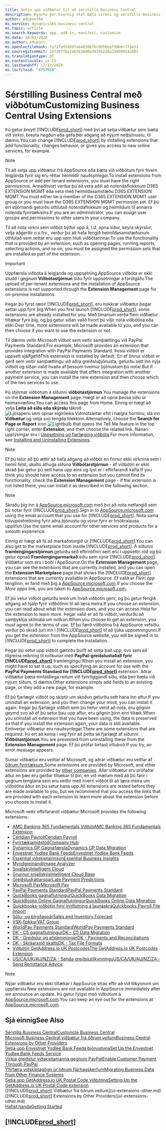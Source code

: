 ```yaml
---
title: Setja upp viðbætur til að sérstilla Business Central
description: Kynntu þér hvernig skal bæta virkni og sérstilla Business Central með því að setja upp viðbætur.
author: edupont04
ms.service: dynamics365-business-central
ms.topic: article
ms.search.keywords: app, add-in, manifest, customize
ms.date: 10/01/2020
ms.author: edupont
ms.openlocfilehash: fa72fad5899fab4830bf6c0956eaf99b6c773a53
ms.sourcegitcommit: 2e7307fbe1eb3b34d0ad9356226a19409054a402
ms.translationtype: HT
ms.contentlocale: is-IS
ms.lasthandoff: 12/17/2020
ms.locfileid: "4757018"
---
```

# <a name="customizing-business-central-using-extensions"></a><span data-ttu-id="a3a6c-103">Sérstilling Business Central með viðbótum</span><span class="sxs-lookup"><span data-stu-id="a3a6c-103">Customizing Business Central Using Extensions</span></span>

<span data-ttu-id="a3a6c-104">Þú getur breytt [!INCLUDE[prod_short](includes/prod_short.md)] með því að setja viðbætur sem bæta við virkni, breyta hegðun eða gefa þér aðgang að nýjum netþjónustu, til dæmis.</span><span class="sxs-lookup"><span data-stu-id="a3a6c-104">You can change [!INCLUDE[prod_short](includes/prod_short.md)] by installing extensions that add functionality, changes behavior, or gives you access to new online services, for example.</span></span>

> [!NOTE]
> <span data-ttu-id="a3a6c-105">Til að setja upp viðbætur frá AppSource eða bæta við viðbótum fyrir hvern leigjanda fyrir sig eru réttar heimildir nauðsynlegar.</span><span class="sxs-lookup"><span data-stu-id="a3a6c-105">To install extensions from AppSource or add per-tenant extensions, you must have the right permissions.</span></span> <span data-ttu-id="a3a6c-106">Annaðhvort verður þú að vera aðili að notendaflokknum D365 EXTENSION MGMT eða vera með heimildasamstæðu D365 EXTENSION MGMT.</span><span class="sxs-lookup"><span data-stu-id="a3a6c-106">You must either be a member of the D365 EXTENSION MGMT user group or you must have the D365 EXTENSION MGMT permission set.</span></span> <span data-ttu-id="a3a6c-107">Ef þú ert stjórnandi geturðu úthlutað notendaflokkum og heimildum til annarra notenda fyrirtækisins.</span><span class="sxs-lookup"><span data-stu-id="a3a6c-107">If you are an administrator, you can assign user groups and permissions to other users in your company.</span></span>

<span data-ttu-id="a3a6c-108">Til að nota virkni sem viðbót býður upp á, t.d. opna síður, keyra skýrslur, velja aðgerðir o.s.frv., verður þú að hafa fengið heimildasamstæðunum úthlutað sem settar eru upp sem hluti viðbótarinnar.</span><span class="sxs-lookup"><span data-stu-id="a3a6c-108">To use the functionality that is provided by an extension, such as opening pages, running reports, selecting actions, and so on, you must be assigned the permission sets that are installed as part of the extension.</span></span>

> [!IMPORTANT]  
> <span data-ttu-id="a3a6c-109">Uppfærsla viðbóta á leigjanda og uppsetning AppSource viðbóta er ekki studd í gegnum **Viðbótastjórnun** síðu fyrir uppsetningar á forútgáfu.</span><span class="sxs-lookup"><span data-stu-id="a3a6c-109">The upload of per-tenant extensions and the installation of AppSource extensions is not supported through the **Extension Management** page for on-premise installations.</span></span>

<span data-ttu-id="a3a6c-110">Þegar þú fyrst ræsir [!INCLUDE[prod_short](includes/prod_short.md)], eru nokkrar viðbætur þegar settar upp fyrir þig.</span><span class="sxs-lookup"><span data-stu-id="a3a6c-110">When you first launch [!INCLUDE[prod_short](includes/prod_short.md)], some extensions are already installed for you.</span></span> <span data-ttu-id="a3a6c-111">Með tímanum verða fleiri viðbætur tiltækar fyrir þig, og þú getur síðan valið hvort þú viljir nota viðbótina eða ekki.</span><span class="sxs-lookup"><span data-stu-id="a3a6c-111">Over time, more extensions will be made available to you, and you can then choose if you want to use the extension or not.</span></span>

<span data-ttu-id="a3a6c-112">Til dæmis veitir Microsoft viðbót sem veitir samþættingu við PayPal Payments Standard.</span><span class="sxs-lookup"><span data-stu-id="a3a6c-112">For example, Microsoft provides an extension that provides integration with PayPal Payments Standard.</span></span> <span data-ttu-id="a3a6c-113">Þessi viðbót er uppsett sjálfgefið</span><span class="sxs-lookup"><span data-stu-id="a3a6c-113">This extension is installed by default.</span></span>
<span data-ttu-id="a3a6c-114">En ef önnur viðbót er gerð sem veitir samþættingu við aðra greiðsluþjónusta, geturðu sett inn nýja viðbót og síðan valið hvaða af þessum tveimur þjónustum þú notar.</span><span class="sxs-lookup"><span data-stu-id="a3a6c-114">But if another extension is made available that offers integration with another payment service, you can install the new extension and then choose which of the two services to use.</span></span>  

<span data-ttu-id="a3a6c-115">Þú stjórnar viðbótum á síðunni **viðbótastjórnun**.</span><span class="sxs-lookup"><span data-stu-id="a3a6c-115">You manage the extensions on the **Extension Management** page.</span></span> <span data-ttu-id="a3a6c-116">Hægt er að opna þessa síðu úr heimasvæðinu.</span><span class="sxs-lookup"><span data-stu-id="a3a6c-116">You can access this page from Home.</span></span> <span data-ttu-id="a3a6c-117">Einnig er hægt að velja **Leita að síðu eða skýrslu** táknið ![Ljósaperu sem opnar eiginleika Viðmótsleitar](media/ui-search/search_small.png "Segðu mér hvað þú vilt gera") efst í hægra horninu, slá inn **Viðbætur** og velja svo tengda hlekkinn.</span><span class="sxs-lookup"><span data-stu-id="a3a6c-117">Alternatively, choose the **Search for Page or Report** icon ![Lightbulb that opens the Tell Me feature](media/ui-search/search_small.png "Tell me what you want to do") in the top right corner, enter **Extension**, and then choose the related link.</span></span> <span data-ttu-id="a3a6c-118">Nánari upplýsingar eru í [Uppsetning og fjarlæging viðbóta](ui-extensions-install-uninstall.md).</span><span class="sxs-lookup"><span data-stu-id="a3a6c-118">For more information, see [Installing and Uninstalling Extensions](ui-extensions-install-uninstall.md).</span></span>

> [!NOTE]  
> <span data-ttu-id="a3a6c-119">Ef þú telur að þú ættir að hafa aðgang að viðbót en finnur ekki virknina sem í henni felst, skaltu athuga síðuna **Viðbótarstjórnun** - ef viðbótin er ekki skráð þar getur þú sett hana upp eins og lýst er í eftirfarandi kafla.</span><span class="sxs-lookup"><span data-stu-id="a3a6c-119">If you think you should have access to an extension but you cannot find its functionality, check the **Extension Management** page - if the extension is not listed there, you can install it as described in the following section.</span></span>  

> [!NOTE]  
> <span data-ttu-id="a3a6c-120">Skráðu þig inn á [AppSource.microsoft.com](https://appsource.microsoft.com/) með því að nota netfangið sem þú notar fyrir [!INCLUDE[prod_short](includes/prod_short.md)].</span><span class="sxs-lookup"><span data-stu-id="a3a6c-120">Sign in to [AppSource.microsoft.com](https://appsource.microsoft.com/) using the email account that you use for [!INCLUDE[prod_short](includes/prod_short.md)].</span></span> <span data-ttu-id="a3a6c-121">Nota sama tölvupóstreikning fyrir aðra þjónustu og vörur fyrir er hnökralausa upplifun.</span><span class="sxs-lookup"><span data-stu-id="a3a6c-121">Use the same email account for other services and products for a smooth experience.</span></span>  

<span data-ttu-id="a3a6c-122">Einnig er hægt að fá að markaðstorgið úr [!INCLUDE[prod_short](includes/prod_short.md)].</span><span class="sxs-lookup"><span data-stu-id="a3a6c-122">You can also get to the marketplace from inside [!INCLUDE[prod_short](includes/prod_short.md)].</span></span> <span data-ttu-id="a3a6c-123">Á síðunni **framlengingarstjórnun** geturðu séð eftirnöfnin sem eru í uppsettri röð og þú getur opnað **Framlengingarmarkað** síðu sem sýnir [!INCLUDE[prod_short](includes/prod_short.md)] viðbætur sem eru í boði í AppSource.</span><span class="sxs-lookup"><span data-stu-id="a3a6c-123">On the **Extension Management** page, you can see the extensions that are currently installed, and you can open the **Extension Marketplace** page that shows the [!INCLUDE[prod_short](includes/prod_short.md)] extensions that are currently available in AppSource.</span></span> <span data-ttu-id="a3a6c-124">Ef valið er *Fleiri öpp* tengilinn, er farið með þig á [AppSource.microsoft.com](https://appsource.microsoft.com/marketplace/apps?product=dynamics-365%3Bdynamics-365-business-central&page=1).</span><span class="sxs-lookup"><span data-stu-id="a3a6c-124">If you choose the *More apps* link, you are taken to [AppSource.microsoft.com](https://appsource.microsoft.com/marketplace/apps?product=dynamics-365%3Bdynamics-365-business-central&page=1).</span></span>  

<span data-ttu-id="a3a6c-125">Ef þú velur viðbót geturðu lesið um hvað viðbótin gerir, og þú getur fengið aðgang að hjálp fyrir viðbótinni til að læra meira.</span><span class="sxs-lookup"><span data-stu-id="a3a6c-125">If you choose an extension, you can read about what the extension does, and you can access Help for the extension to learn more.</span></span> <span data-ttu-id="a3a6c-126">Þegar valið er að fá viðbót, verðurðu að samþykkja skilmála um notkun.</span><span class="sxs-lookup"><span data-stu-id="a3a6c-126">When you choose to get an extension, you must agree to the terms of use.</span></span> <span data-ttu-id="a3a6c-127">Ef þú færð viðbótina frá AppSource vefsíðu verður þú skráð (ur) inn í [!INCLUDE[prod_short](includes/prod_short.md)] til að ljúka uppsetningunni.</span><span class="sxs-lookup"><span data-stu-id="a3a6c-127">If you get the extension from the AppSource website, you will be signed in to [!INCLUDE[prod_short](includes/prod_short.md)] to complete the installation.</span></span>  

<span data-ttu-id="a3a6c-128">Þegar þú setur upp viðbót gætirðu þurft að setja það upp, svo sem að tilgreina reikning til notkunar með **PayPal-greiðslustaðall fyrir [!INCLUDE[prod_short](includes/prod_short.md)]** framlengingu.</span><span class="sxs-lookup"><span data-stu-id="a3a6c-128">When you install an extension, you might have to set it up, such as specifying an account for use with the **PayPal Payments Standard for [!INCLUDE[prod_short](includes/prod_short.md)]** extension.</span></span>
<span data-ttu-id="a3a6c-129">Aðrar viðbætur bæta einfaldlega reitum við fyrirliggjandi síðu, eða þeir bæta við nýjum síðum, til dæmis.</span><span class="sxs-lookup"><span data-stu-id="a3a6c-129">Other extensions simply add fields to an existing page, or they add a new page, for example.</span></span>   

<span data-ttu-id="a3a6c-130">Ef þú fjarlægir viðbót og skiptir um skoðun geturðu sett hana inn aftur.</span><span class="sxs-lookup"><span data-stu-id="a3a6c-130">If you uninstall an extension, and you then change your mind, you can install it again.</span></span> <span data-ttu-id="a3a6c-131">Þegar þú fjarlægir viðbót sem þú hefur verið að nota, eru gögnin geymd svo að ef þú setur þau upp aftur, eru gögnin þínn enn tiltæk.</span><span class="sxs-lookup"><span data-stu-id="a3a6c-131">When you uninstall an extension that you have been using, the data is preserved so that if you install the extension again, your data is still available.</span></span> <span data-ttu-id="a3a6c-132">Einhverjar viðbætur eru nauðsynlegar.</span><span class="sxs-lookup"><span data-stu-id="a3a6c-132">There are some extensions that are required.</span></span> <span data-ttu-id="a3a6c-133">Þú ert að koma í veg fyrir að þetta sé fjarlægt af síðunni **Viðbótastjórnun**.</span><span class="sxs-lookup"><span data-stu-id="a3a6c-133">You are prevented from uninstalling these from the **Extension Management** page.</span></span> <span data-ttu-id="a3a6c-134">Ef þú prófar birtast villuboð.</span><span class="sxs-lookup"><span data-stu-id="a3a6c-134">If you try, an error message appears.</span></span>  

<span data-ttu-id="a3a6c-135">Sumar viðbætur eru veittar af Microsoft, og aðrar viðbætur eru veittar af [öðrum fyrirtækjum.](ui-extensions-other.md)</span><span class="sxs-lookup"><span data-stu-id="a3a6c-135">Some extensions are provided by Microsoft, and other extensions are provided by [other companies](ui-extensions-other.md).</span></span> <span data-ttu-id="a3a6c-136">Allar viðbætur eru prófaðar áður en þær eru gerðar tiltækar til þin, en við mælum með að þú farir í gegnum tenglana sem eru veittir með hverri viðbót til að læra meira um viðbótina áður en þú setur hana upp.</span><span class="sxs-lookup"><span data-stu-id="a3a6c-136">All extensions are tested before they are made available to you, but we recommend that you access the links that are provided with each extension to learn more about the extension before you choose to install it.</span></span>  

<span data-ttu-id="a3a6c-137">Microsoft veitir eftirfarandi viðbætur:</span><span class="sxs-lookup"><span data-stu-id="a3a6c-137">Microsoft provides the following extensions:</span></span>  

* [<span data-ttu-id="a3a6c-138">AMC Banking 365 Fundamentals Viðbót</span><span class="sxs-lookup"><span data-stu-id="a3a6c-138">AMC Banking 365 Fundamentals Extension</span></span>](ui-extensions-amc-banking.md)
* [<span data-ttu-id="a3a6c-139">Ceridian Payroll</span><span class="sxs-lookup"><span data-stu-id="a3a6c-139">Ceridian Payroll</span></span>](ui-extensions-ceridian-payroll.md)
* [<span data-ttu-id="a3a6c-140">Fyrirtækjamiðstöð</span><span class="sxs-lookup"><span data-stu-id="a3a6c-140">Company Hub</span></span>](ui-extensions-company-hub.md)  
* [<span data-ttu-id="a3a6c-141">Dynamics GP Gagnafærsla</span><span class="sxs-lookup"><span data-stu-id="a3a6c-141">Dynamics GP Data Migration</span></span>](ui-extensions-dynamicsgp-data-migration.md)
* [<span data-ttu-id="a3a6c-142">Envestnet Yodlee Bank Feeds</span><span class="sxs-lookup"><span data-stu-id="a3a6c-142">Envestnet Yodlee Bank Feeds</span></span>](ui-extensions-yodlee-bank-feeds.md)
* [<span data-ttu-id="a3a6c-143">Essential viðskiptainnsýn</span><span class="sxs-lookup"><span data-stu-id="a3a6c-143">Essential Business Insights</span></span>](ui-extensions-essential-business-insights.md)
* [<span data-ttu-id="a3a6c-144">Myndgreinandi</span><span class="sxs-lookup"><span data-stu-id="a3a6c-144">Image Analyzer</span></span>](ui-extensions-image-analyzer.md)
* [<span data-ttu-id="a3a6c-145">Snjallský</span><span class="sxs-lookup"><span data-stu-id="a3a6c-145">Intelligent Cloud</span></span>](ui-extensions-data-replication.md)
* [<span data-ttu-id="a3a6c-146">Grunnur snjallskýs</span><span class="sxs-lookup"><span data-stu-id="a3a6c-146">Intelligent Cloud Base</span></span>](ui-extensions-intelligent-cloud.md)  
* [<span data-ttu-id="a3a6c-147">Greiðsludráttarspár</span><span class="sxs-lookup"><span data-stu-id="a3a6c-147">Late Payment Predictions</span></span>](ui-extensions-late-payment-prediction.md)
* [<span data-ttu-id="a3a6c-148">Microsoft Pay</span><span class="sxs-lookup"><span data-stu-id="a3a6c-148">Microsoft Pay</span></span>](ui-extensions-microsoft-pay-payments.md)
* [<span data-ttu-id="a3a6c-149">PayPal Payments Standard</span><span class="sxs-lookup"><span data-stu-id="a3a6c-149">PayPal Payments Standard</span></span>](ui-extensions-paypal-payments-standard.md)
* [<span data-ttu-id="a3a6c-150">QuickBooks gagnaflutningur</span><span class="sxs-lookup"><span data-stu-id="a3a6c-150">QuickBooks Data Migration</span></span>](ui-extensions-quickbooks-data-migration.md)
* [<span data-ttu-id="a3a6c-151">QuickBooks Online Gagnaflutningur</span><span class="sxs-lookup"><span data-stu-id="a3a6c-151">QuickBooks Online Data Migration</span></span>](ui-extensions-quickbooks-online-data-migration.md)
* [<span data-ttu-id="a3a6c-152">Quickbooks-viðbótin fyrir innflutning á launaskrá</span><span class="sxs-lookup"><span data-stu-id="a3a6c-152">Quickbooks Payroll File Import</span></span>](ui-extensions-quickbooks-payroll.md)
* [<span data-ttu-id="a3a6c-153">Sölu- og birgðaspár</span><span class="sxs-lookup"><span data-stu-id="a3a6c-153">Sales and Inventory Forecast</span></span>](ui-extensions-sales-forecast.md)
* [<span data-ttu-id="a3a6c-154">VSK-flokkur</span><span class="sxs-lookup"><span data-stu-id="a3a6c-154">VAT Group</span></span>](ui-extensions-vat-group.md)
* [<span data-ttu-id="a3a6c-155">WorldPay Payments Standard</span><span class="sxs-lookup"><span data-stu-id="a3a6c-155">WorldPay Payments Standard</span></span>](ui-extensions-worldpay-payments-standard.md)
* [<span data-ttu-id="a3a6c-156">DK - C5 gagnaflutningur</span><span class="sxs-lookup"><span data-stu-id="a3a6c-156">DK - C5 Data Migration</span></span>](ui-extensions-c5-data-migration.md)
* [<span data-ttu-id="a3a6c-157">DK - Greiðslur og afstemmingar</span><span class="sxs-lookup"><span data-stu-id="a3a6c-157">DK - Payments and Reconciliations</span></span>](ui-extensions-payments-reconciliation-formats-dk.md)
* [<span data-ttu-id="a3a6c-158">DK - Skráarsnið skatts</span><span class="sxs-lookup"><span data-stu-id="a3a6c-158">DK - Tax File Formats</span></span>](ui-extensions-tax-file-formats-dk.md)
* [<span data-ttu-id="a3a6c-159">Viðbótin GetAddress.io UK Postcodes</span><span class="sxs-lookup"><span data-stu-id="a3a6c-159">The GetAddress.io UK Postcodes Extension</span></span>](LocalFunctionality/UnitedKingdom/ui-extensions-getaddressio.md)  
* [<span data-ttu-id="a3a6c-160">US/CA/UK/AU/NZ/ZA - Senda greiðslutilkynningu</span><span class="sxs-lookup"><span data-stu-id="a3a6c-160">US/CA/UK/AU/NZ/ZA - Send Remittance Advice</span></span>](ui-extensions-send-remittance-advice.md)

> [!NOTE]  
> <span data-ttu-id="a3a6c-161">Nýjar viðbætur eru ekki tiltækar í AppSource strax eftir að við tilkynnum um uppfærslu.</span><span class="sxs-lookup"><span data-stu-id="a3a6c-161">New extensions are not available in AppSource immediately after we announce an update.</span></span> <span data-ttu-id="a3a6c-162">Þú getur fylgst með viðbótum á [AppSource.microsoft.com](https://appsource.microsoft.com/marketplace/apps?product=dynamics-365%3Bdynamics-365-business-central&page=1).</span><span class="sxs-lookup"><span data-stu-id="a3a6c-162">You can keep an eye out for the extensions at [AppSource.microsoft.com](https://appsource.microsoft.com/marketplace/apps?product=dynamics-365%3Bdynamics-365-business-central&page=1).</span></span>

## <a name="see-also"></a><span data-ttu-id="a3a6c-163">Sjá einnig</span><span class="sxs-lookup"><span data-stu-id="a3a6c-163">See Also</span></span>

[<span data-ttu-id="a3a6c-164">Sérstilla Business Central</span><span class="sxs-lookup"><span data-stu-id="a3a6c-164">Customize Business Central</span></span>](ui-customizing-overview.md)  
[<span data-ttu-id="a3a6c-165">Microsoft Business Central viðbætur frá öðrum veitum</span><span class="sxs-lookup"><span data-stu-id="a3a6c-165">Business Central Extensions by Other Providers</span></span>](ui-extensions-other.md)  
[<span data-ttu-id="a3a6c-166">Setja upp Envestnet Yodlee Bank Feeds þjónustuna</span><span class="sxs-lookup"><span data-stu-id="a3a6c-166">Set Up the Envestnet Yodlee Bank Feeds Service</span></span>](bank-how-setup-bank-statement-service.md)  
[<span data-ttu-id="a3a6c-167">Virkja greiðslur viðskiptamanna gegnum PayPal</span><span class="sxs-lookup"><span data-stu-id="a3a6c-167">Enable Customer Payment Through PayPal</span></span>](sales-how-enable-payment-service-extensions.md)  
[<span data-ttu-id="a3a6c-168">Yfirfæra viðskiptagögn úr öðrum fjárhagskerfum</span><span class="sxs-lookup"><span data-stu-id="a3a6c-168">Migrating Business Data from Other Finance Systems</span></span>](across-import-data-configuration-packages.md)  
[<span data-ttu-id="a3a6c-169">Setja upp GetAddress.io UK Postal Code viðbótina</span><span class="sxs-lookup"><span data-stu-id="a3a6c-169">Setting Up the GetAddress.io UK Postal Code extension</span></span>](LocalFunctionality/UnitedKingdom/uk-setup-postal-code-service.md)  
<span data-ttu-id="a3a6c-170">[[!INCLUDE[prod_short](includes/prod_short.md)] Viðbætur frá öðrum veitum](ui-extensions-other.md)</span><span class="sxs-lookup"><span data-stu-id="a3a6c-170">[[!INCLUDE[prod_short](includes/prod_short.md)] Extensions by Other Providers](ui-extensions-other.md)</span></span>  
[<span data-ttu-id="a3a6c-171">Hafist handa</span><span class="sxs-lookup"><span data-stu-id="a3a6c-171">Getting Started</span></span>](product-get-started.md)  

## [!INCLUDE[prod_short](includes/free_trial_md.md)]  

